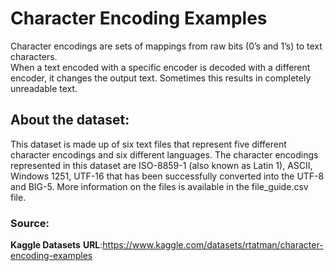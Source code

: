 # Character Encoding Examples

Character encodings are sets of mappings from raw bits (0’s and 1’s) to text characters.  
When a text encoded with a specific encoder is decoded with a different encoder, it changes the output text. Sometimes this results in completely unreadable text.  

## About the dataset:  
This dataset is made up of six text files that represent five different character encodings and six different languages. 
The character encodings represented in this dataset are ISO-8859-1 (also known as Latin 1), ASCII, Windows 1251, UTF-16 that has been successfully converted into the UTF-8 and BIG-5. 
More information on the files is available in the file_guide.csv file.

### Source:  
**Kaggle Datasets**
**URL**:https://www.kaggle.com/datasets/rtatman/character-encoding-examples
